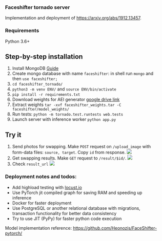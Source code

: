 ### Faceshifter tornado server
Implementation and deployment of https://arxiv.org/abs/1912.13457.

### Requirements
Python 3.6+

## Step-by-step installation
1. Install MongoDB [Guide](https://docs.mongodb.com/manual/tutorial/install-mongodb-on-ubuntu/)
2. Create mongo database with name `faceshifter`: in shell run `mongo` and then `use faceshifter;`
2. `cd faceshifter_tornado/`
3. `python3 -m venv ENV/` and `source ENV/bin/activate`
4. `pip install -r requirements.txt`
5. Download weights for AEI generator [google drive link](https://drive.google.com/file/d/1z1htsPJi-hfTcD8akOO3xJNFy9jYccGc/view?usp=sharing)
6. Extract weights  `tar -xvf faceshifter_weights.tar -C faceshifter/model_weights/`
7. Run tests: `python -m tornado.test.runtests web.tests`
8. Launch server with inference worker `python app.py`

## Try it
1. Send photos for swapping. Make `POST` request on `/upload_image` with form-data files: `source, target`. Copy `id` from response.
![](https://iili.io/21bnX2.png)
2. Get swapping results. Make `GET` request to `/result/$id/`. 
![](https://iili.io/21bCzl.png)
3. Check `result_url`
![](https://iili.io/21bosS.png)

### Deployment notes and todos:
- Add highload testing with [locust.io](https://locust.io/)
- Use PyTorch jit compiled graph for saving RAM and speeding up inference
- Docker for faster deployment
- Use PostgreSQL or another relational database with migrations, transaction functionality for better data consistency
- Try to use JIT (PyPy) for faster python code execution


Model implementation reference: https://github.com/Heonozis/FaceShifter-pytorch/

